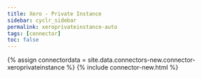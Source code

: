 ```yaml
---
title: Xero - Private Instance
sidebar: cyclr_sidebar
permalink: xeroprivateinstance-auto
tags: [connector]
toc: false
---
```

{% assign connectordata = site.data.connectors-new.connector-xeroprivateinstance %}
{% include connector-new.html %}	